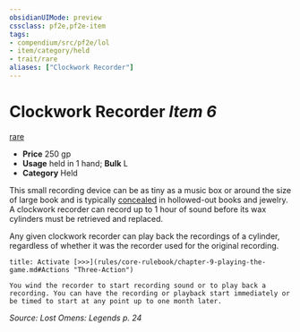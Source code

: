 ```yaml
---
obsidianUIMode: preview
cssclass: pf2e,pf2e-item
tags:
- compendium/src/pf2e/lol
- item/category/held
- trait/rare
aliases: ["Clockwork Recorder"]
---
```

# Clockwork Recorder *Item 6*  
[rare](rules/traits/rare.md)  

- **Price** 250 gp
- **Usage** held in 1 hand; **Bulk** L
- **Category** Held

This small recording device can be as tiny as a music box or around the size of large book and is typically [concealed](rules/conditions.md#Concealed) in hollowed-out books and jewelry. A clockwork recorder can record up to 1 hour of sound before its wax cylinders must be retrieved and replaced.

Any given clockwork recorder can play back the recordings of a cylinder, regardless of whether it was the recorder used for the original recording.

```ad-embed-ability
title: Activate [>>>](rules/core-rulebook/chapter-9-playing-the-game.md#Actions "Three-Action")

You wind the recorder to start recording sound or to play back a recording. You can have the recording or playback start immediately or be timed to start at any point up to one month later.
```

*Source: Lost Omens: Legends p. 24*